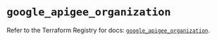 # `google_apigee_organization`

Refer to the Terraform Registry for docs: [`google_apigee_organization`](https://registry.terraform.io/providers/hashicorp/google/5.41.0/docs/resources/apigee_organization).
